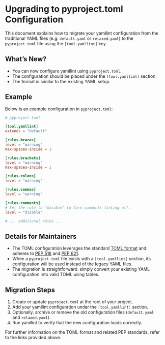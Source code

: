 # Upgrading to pyproject.toml Configuration

This document explains how to migrate your yamllint configuration from the traditional YAML files
(e.g. `default.yaml` or `relaxed.yaml`) to the `pyproject.toml` file using the `[tool.yamllint]` key.

## What’s New?

- You can now configure yamllint using `pyproject.toml`.
- The configuration should be placed under the `[tool.yamllint]` section.
- The format is similar to the existing YAML setup.

## Example

Below is an example configuration in `pyproject.toml`:

````toml
# pyproject.toml

[tool.yamllint]
extends = "default"

[rules.braces]
level = "warning"
max-spaces-inside = 1

[rules.brackets]
level = "warning"
max-spaces-inside = 1

[rules.colons]
level = "warning"

[rules.commas]
level = "warning"

[rules.comments]
# Set the rule to "disable" to turn comments linting off.
level = "disable"

# ... additional rules ...
````

## Details for Maintainers

- The TOML configuration leverages the standard [TOML format](https://toml.io/en/) and adheres to
  [PEP 518](https://www.python.org/dev/peps/pep-0518/) and [PEP 621](https://www.python.org/dev/peps/pep-0621/).
- When a `pyproject.toml` file exists with a `[tool.yamllint]` section, its configuration will be used
  instead of the legacy YAML files.
- The migration is straightforward: simply convert your existing YAML configuration into valid TOML using tables.

## Migration Steps

1. Create or update `pyproject.toml` at the root of your project.
2. Add your yamllint configuration under the `[tool.yamllint]` section.
3. Optionally, archive or remove the old configuration files (`default.yaml` and `relaxed.yaml`).
4. Run yamllint to verify that the new configuration loads correctly.

For further information on the TOML format and related PEP standards, refer to the links provided above.
